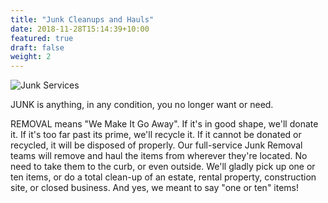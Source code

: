 ```yaml
---
title: "Junk Cleanups and Hauls"
date: 2018-11-28T15:14:39+10:00
featured: true
draft: false
weight: 2
---
```


![Junk Services](/images/illustrations/junk.jpg)

JUNK is anything, in any condition, you no longer want or need.

REMOVAL means "We Make It Go Away". If it's in good shape, we'll donate it. If it's too far past its prime, we'll recycle it. If it cannot be donated or recycled, it will be disposed of properly. Our full-service Junk Removal teams will remove and haul the items from wherever they're located. No need to take them to the curb, or even outside. We'll gladly pick up one or ten items, or do a total clean-up of an estate, rental property, construction site, or closed business. And yes, we meant to say "one or ten" items!